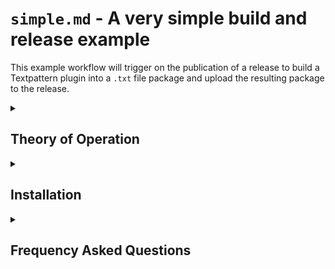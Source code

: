 # `simple.md` - A very simple build and release example

This example workflow will trigger on the publication of a release to 
build a Textpattern plugin into a `.txt` file package and upload the
resulting package to the release.

<details>
 <summary><h2>Theory of Operation</h2></summary>

When you publish a new release, this workflow will trigger and execute 
the following steps:

1. Check out your repository.

2. Build your plugin with the name <name>_v<version>.txt along with a
   SHA-256 hash. The name of the plugin will be the same as your
   repository name, and the version will come from the version specified
   in your plugin's `manifest.json` file.
   
3. Add the resulting files to your release.
</details>

<details>
 <summary><h2>Installation</h2></summary>

### Assumptions

The following assumptions are made:

* Your Textpattern plugin is stored in the root folder of a repository.
  [An example can be found here](https://www.github.com/alieninternet/ais_feed).
  Note: This can be adjusted with a small modification of the workflow.

* Your file structure matches that needed by the packaging tool.
  [More information is available here](https://github.com/alieninternet/ais_txpplugin_packager/blob/main/README.md).

* Your Textpattern plugin name is the same as your repository name,
  i.e. <prefix>_<pluginname>

### Installation steps

1. Copy [`simple.md`](https://github.com/alieninternet/build-txpplugin-txt/blob/main/examples/simple.yml) into your repository's workflow folder, e.g.
   `REPOSITORY/.github/workflows/release.yml`

2. If your Textpattern plugin files (PHP file, textpacks, etc) are not
   located in the root of your repository, modify the workflow to adjust
   the `folder` parameter from `'.'` to the path required to reach your
   plugin source files, for example: `'./src'`.
</details>

<details>
 <summary><h2>Frequency Asked Questions</h2></summary>

 <details>
  <summary><h3>Why is the plugin name wrong in the package output?</h3></summary>
  The plugin name is the same as the repository name, by default.
  You can override this by specifying your own package_filename value
 </details>

 <details>
  <summary><h3>Why is the version number in the package filename is wrong?</h3></summary>
  The version number comes from your plugin's `manifest.json` by default.
  Check there, maybe it has not been updated.
 </details>
</details>
